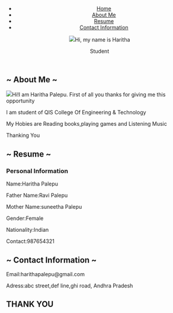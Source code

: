 <!DOCTYPE html>
<html lang="en">
<head>
    <meta charset="UTF-8">
    <meta name="viewport" content="width=device-width, initial-scale=1.0">
    <title>Personal Portfolio</title>
    <link rel="stylesheet" href="port.css">
</head>
<body>
    <header class="header-background">
        <nav>
            <ul>
                <li><a href="#home">Home</href></li>
                <li><a href="#about">About Me</a></li>
                <li><a href="#portfolio">Resume</a></li>
                <li><a href="#contact">Contact Information</a></li>
            </ul>
        </nav>
        <div class="header-content">
            <img src="https://images.app.goo.gl/kjXqM6S39nhSQr7w8"
            <h1>Hi, my name is Haritha</h1>
            <p>Student</p>
        </div>
    </header>
    <main>
        <section id="about">
            <h2>~ About Me ~</h2>
            <img src="https://images.app.goo.gl/kjXqM6S39nhSQr7w8"
            <p>Hi!I am  Haritha Palepu. First of all you thanks for giving me this opportunity </p>
            <p>I am student of QIS College Of Engineering & Technology</p>
            <P>My Hobies are Reading books,playing games and Listening Music</P>
            <p>Thanking You </p>
            </section>
        <section id="Resume">
            <h2>~ Resume ~</h2>
            <div class="project" </div><h3>Personal Information</h3>
                 <p>Name:Haritha Palepu</p>
                 <p>Father Name:Ravi Palepu</p>
                 <p>Mother Name:suneetha Palepu</p>
                 <p>Gender:Female</p>
                 <p>Nationality:Indian</p>
                 <P>Contact:987654321</P></div>        
        </section>
        <section id="contact">
            <h2>~ Contact Information ~</h2>
            <P>Email:harithapalepu@gmail.com</P>
            <p>Adress:abc street,def line,ghi road, Andhra Pradesh</p>
            <h2>THANK YOU</h2>
        </section>
    </main>
      
</body>
</html>
